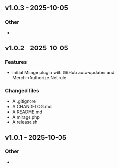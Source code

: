 ## v1.0.3 - 2025-10-05

### Other
- 


## v1.0.2 - 2025-10-05

### Features
- initial Mirage plugin with GitHub auto-updates and Merch→Authorize.Net rule

### Changed files
- A	.gitignore
- A	CHANGELOG.md
- A	README.md
- A	mirage.php
- A	release.sh


## v1.0.1 - 2025-10-05

### Other
- 


